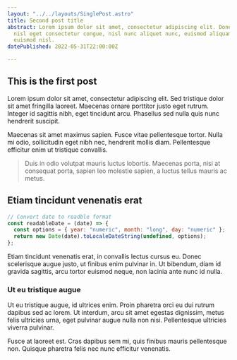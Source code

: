 ```yaml
---
layout: "../../layouts/SinglePost.astro"
title: Second post title
abstract: Lorem ipsum dolor sit amet, consectetur adipiscing elit. Donec euismod,
  nisl eget consectetur congue, nisl nunc aliquet nunc, euismod aliquam nisl nunc
  euismod nisl.
datePublished: 2022-05-31T22:00:00Z

---
```

## This is the first post

Lorem ipsum dolor sit amet, consectetur adipiscing elit. Sed tristique dolor sit amet fringilla laoreet. Maecenas ornare porttitor justo eget rutrum. Integer id sagittis nibh, eget tincidunt arcu. Phasellus sed nulla quis nunc hendrerit suscipit.

Maecenas sit amet maximus sapien. Fusce vitae pellentesque tortor. Nulla mi odio, sollicitudin eget nibh nec, hendrerit mollis diam. Pellentesque efficitur enim ut tristique convallis.

> Duis in odio volutpat mauris luctus lobortis. Maecenas porta, nisi at consequat porta, sapien leo molestie sapien, a luctus tellus mauris ac metus.    

## Etiam tincidunt venenatis erat

```JavaScript
// Convert date to readble format
const readableDate = (date) => {
  const options = { year: "numeric", month: "long", day: "numeric" };
  return new Date(date).toLocaleDateString(undefined, options);
};
```

Etiam tincidunt venenatis erat, in convallis lectus cursus eu. Donec scelerisque augue justo, ut finibus enim pulvinar in. Ut bibendum, diam id gravida sagittis, arcu tortor euismod neque, non lacinia ante nunc id nulla.

### Ut eu tristique augue

Ut eu tristique augue, id ultrices enim. Proin pharetra orci eu dui rutrum dapibus sed ac lorem. Ut interdum, arcu sit amet egestas dignissim, metus felis ultricies urna, eget pulvinar augue nulla non nisi. Pellentesque ultricies viverra pulvinar. 

Fusce at laoreet est. Cras dapibus sem mi, quis finibus mauris pellentesque non. Quisque pharetra felis nec nunc efficitur venenatis.
